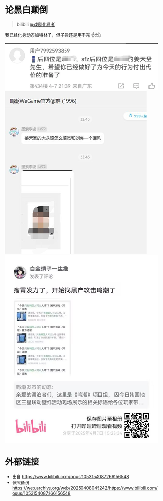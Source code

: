 # 论黑白颠倒
> bilibili [@戏剧化愚者](https://space.bilibili.com/19976514)

我已经化身动态加特林了，但子弹还是用不完
☝🤓👆

![](https://raw.githubusercontent.com/KugouGames/iming-blog/refs/heads/main/evil-of-kurogames/images/1053154087266156548/1.png)
![](https://raw.githubusercontent.com/KugouGames/iming-blog/refs/heads/main/evil-of-kurogames/images/1053154087266156548/2.jpg)
![](https://raw.githubusercontent.com/KugouGames/iming-blog/refs/heads/main/evil-of-kurogames/images/1053154087266156548/3.jpg)

# 外部链接
- 出自 https://www.bilibili.com/opus/1053154087266156548
- 快照备份 https://web.archive.org/web/20250408045242/https://www.bilibili.com/opus/1053154087266156548
